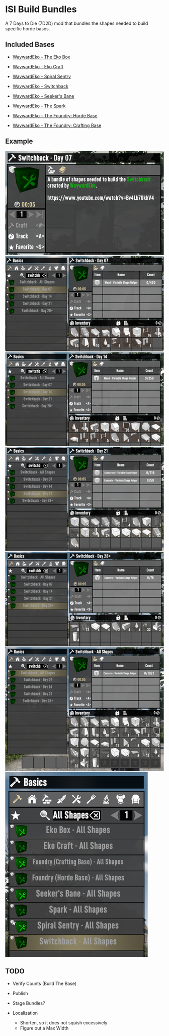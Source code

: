 # ISI Build Bundles

A 7 Days to Die (7D2D) mod that bundles the shapes needed to build specific horde bases.

## Included Bases

- [WaywardEko - The Eko Box](https://www.youtube.com/watch?v=mvx9sxO_FZQ)

- [WaywardEko - Eko Craft](https://www.youtube.com/watch?v=szxHF5YGD44)
- [WaywardEko - Spiral Sentry](https://www.youtube.com/watch?v=Evp-3gU4P24)

- [WaywardEko - Switchback](https://www.youtube.com/watch?v=Bv4Lk7UkkV4)
- [WaywardEko - Seeker's Bane](https://www.youtube.com/watch?v=jEMnP7sHEzo)
- [WaywardEko - The Spark](https://www.youtube.com/watch?v=GcciKSy9z_M)
- [WaywardEko - The Foundry: Horde Base](https://www.youtube.com/watch?v=k89FE_6P9fA)
- [WaywardEko - The Foundry: Crafting Base](https://www.youtube.com/watch?v=UT6BViqGJkg)

## Example

![Switchback - Description](images/ekoSwitchDescription.png)
![Switchback - Day 07 Shapes](images/ekoSwitch07.png)
![Switchback - Day 14 Shapes](images/ekoSwitch14.png)
![Switchback - Day 21 Shapes](images/ekoSwitch21.png)
![Switchback - Day 28 Shapes](images/ekoSwitch28.png)
![Switchback - All Shapes](images/ekoSwitchAll.png)
![Switchback - Alternating](images/alternating.png)

## TODO

- Verify Counts (Build The Base)

- Publish

- Stage Bundles?

- Localization
  - Shorten, so it does not squish excessively
  - Figure out a Max Width

